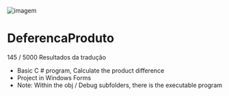 ![imagem](https://user-images.githubusercontent.com/25933386/116760987-d6706c00-a9ec-11eb-9e2e-7dd29296c4c3.jpg)
# DeferencaProduto
145 / 5000
Resultados da tradução
- Basic C # program, Calculate the product difference
- Project in Windows Forms
- Note: Within the obj / Debug subfolders, there is the executable program 
